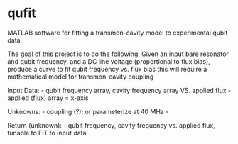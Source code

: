 # qufit
MATLAB software for fitting a transmon-cavity model to experimental qubit data

The goal of this project is to do the following: Given an input bare resonator and qubit frequency, and a DC line voltage (proportional to flux bias), produce a curve to fit qubit frequency vs. flux bias
this will require a mathematical model for transmon-cavity coupling

Input Data: 
	- qubit frequency array, cavity frequency array VS. applied flux 
	- applied (flux) array = x-axis
  
  Unknowns:
	- coupling (?); or parameterize at 40 MHz
	- 
  
Return (unknown):
	- qubit frequency, cavity frequency vs. applied flux, tunable to FIT to input data
